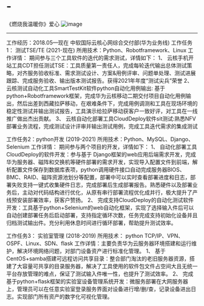 # -
《燃烧我温暖你》爱心
![image](https://user-images.githubusercontent.com/79502778/201678396-54290da5-4268-42dc-99fe-faa965675cdb.png)
_________________________________________________________________________________
工作经历：2018.05—现在 中软国际云核心网综合交付部(华为业务线)
工作任务1： 测试TSE/TE (2021-现在)
所用技术：Python、Robotframework、Linux
工作详情： 期间参与三个工具软件的迭代的需求测试，详情如下：
1、	云核手机开站工具CDT担任测试TSE：工具质量第一责任人，完成每轮迭代输出总体测试策略，对齐服务验收标准、需求测试设计、方案&用例评审、问题单处理、测试进展跟踪、完成服务验收、输出版本测试报告。获得2021年年度“测试尖兵”荣誉
2、	云核测试自动化工具SmartTestKit软件python自动化用例输出: 基于python+Robotframework框架，完成华为云核移动二期交付项目自动化用例输出，然后出差到西藏拉萨移动，在艰难条件下，完成用例调测和工具在现场环境的稳定性测试并输出测试报告，工具演示给拉萨移动获客户一致好评，对工具在一线推广做出杰出贡献。
3、	云核自动化部署工具CloudDeploy软件sit测试:熟悉NFV部署业务流程，完成测试设计评审并输出测试用例，完成工具迭代需求的集成测试

工作任务2：python开发 (2019-2021)
所用技术：Python、MySQL、Django、Selenium
工作详情：
期间参与两个项目的开发，详情如下：
1、	自动化部署工具CloudDeploy的软件开发：参与基于 Django框架的web应用后端需求开发，完成华为服务器、磁阵和交换机等硬件部署的需求开发，实现导入配置文件到前端，解析配置文件保存到数据库表项，python调用硬件接口自动完成服务器BIOS、BMC、RAID、磁阵资源池划分等配置，部署中可以实时查看部署进度和日志，部署失败支持一键式收集硬件日志，完成部署后生成部署报告。熟悉硬件以及部署业务后，主动对代码结构进行优化，从原有串行部署流程优化成并行，极大提升了产线预安装部署效率，获客户赞扬。
2、	完成支持CloudDeploy的自动化测试软件开发：工具基于python+Selenium的web自动化框架，实现了选择输入件后可以自动创建部署任务后启动部署，支持指定循环次数，任务完成支持初始化设备并且归档测试输出件。充分利用休息时间进行循环部署，帮助提升测试效率。

工作任务3： 实验室管理 (2018-2019)
所用技术： python TCP/IP、VPN、OSPF、Linux、SDN、flask
工作详情：主要负责华为云服务器环境搭建和运行维护，解决环境网络问题，对部门设备资产进行标准化管理。
1、	基于CentOS+samba搭建可远程访问共享目录：整合部门淘汰的老旧服务器资源，搭建了大容量可共享的目录服务器，解决了工具使用的软件包文件占空间大且无统一平台存放管理的难点，保证了测试输入件唯一性，也提升了测试效率。
2、	完成基于python+flask框架的实验室设备管理系统开发：微服务部署在大网服务器上，管理员可以在任意实验室登录服务界面对设备进行增/删/查，记录设备进出日志。实现部门所有资产的数字化可视化管理。
